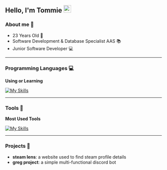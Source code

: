 ## Hello, I'm Tommie <img src="https://github.com/TheDudeThatCode/TheDudeThatCode/blob/master/Assets/Earth.gif" width="24px">

### About me 👤

- 23 Years Old 🧓
- Software Development & Database Specialist AAS 📚
- Junior Software Developer 💻

---

### Programming Languages 💻

**Using or Learning**

[![My Skills](https://skillicons.dev/icons?i=html,css,javascript,typescript,mysql,cs,lua&theme=light)](https://skillicons.dev)

---

### Tools 🔧

**Most Used Tools**

[![My Skills](https://skillicons.dev/icons?i=windows,linux,vscode,visualstudio,git,figma,discord,teams&theme=light)](https://skillicons.dev)

---
  
### Projects 📁
- **steam lens**: a website used to find steam profile details
- **greg project**: a simple multi-functional discord bot
